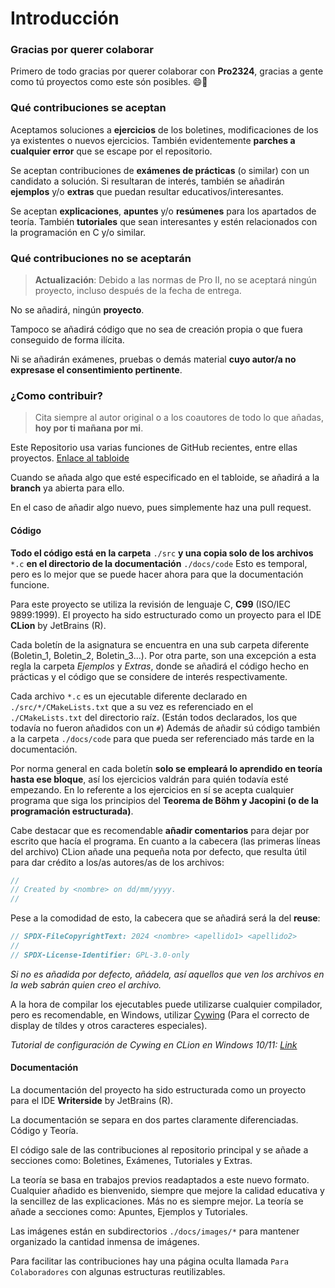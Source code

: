 # Introducción

### Gracias por querer colaborar

Primero de todo gracias por querer colaborar con **Pro2324**, gracias a gente como tú proyectos como este són posibles.
😄🥰

### Qué contribuciones se aceptan

Aceptamos soluciones a **ejercicios** de los boletines, modificaciones de los ya existentes o nuevos ejercicios. También
evidentemente **parches a cualquier error** que se escape por el repositorio.

Se aceptan contribuciones de **exámenes de prácticas** (o similar) con un candidato a solución. Si resultaran de
interés, también se añadirán **ejemplos** y/o **extras** que puedan resultar educativos/interesantes.

Se aceptan **explicaciones**, **apuntes** y/o **resúmenes** para los apartados de teoría. También **tutoriales** que
sean interesantes y estén relacionados con la programación en C y/o similar.

### Qué contribuciones no se aceptarán

> **Actualización**: Debido a las normas de Pro II, no se aceptará ningún proyecto, incluso después de la fecha de entrega.

No se añadirá, ningún **proyecto**.

Tampoco se añadirá código que no sea de creación propia o que fuera conseguido de forma ilícita.

Ni se añadirán exámenes, pruebas o demás material **cuyo autor/a no expresase el consentimiento pertinente**.

### ¿Como contribuir?

> Cita siempre al autor original o a los coautores de todo lo que añadas, **hoy por ti mañana por mi**.

Este Repositorio usa varias funciones de GitHub recientes, entre ellas proyectos. [Enlace al tabloide](https://github.com/users/TeenBiscuits/projects/1)

Cuando se añada algo que esté especificado en el tabloide, se añadirá a la **branch** ya abierta para ello.

En el caso de añadir algo nuevo, pues simplemente haz una pull request.

#### Código

**Todo el código está en la carpeta** ``./src`` **y una copia solo de los archivos** ``*.c`` **en el directorio de la
documentación** ``./docs/code`` Esto es temporal, pero es lo mejor que se puede hacer ahora para que la documentación
funcione.

Para este proyecto se utiliza la revisión de lenguaje C, **C99** (ISO/IEC 9899:1999). El proyecto ha sido estructurado
como un proyecto para el IDE **CLion** by JetBrains (R).

Cada boletín de la asignatura se encuentra en una sub carpeta diferente (Boletin_1, Boletin_2, Boletin_3...). Por otra
parte, son una excepción a esta regla la carpeta *Ejemplos* y *Extras*, donde se añadirá el código hecho en prácticas y
el código que se considere de interés respectivamente.

Cada archivo ```*.c``` es un ejecutable diferente declarado en ``./src/*/CMakeLists.txt`` que a su vez es referenciado
en el ``./CMakeLists.txt`` del directorio raíz. (Están todos declarados, los que todavía no fueron añadidos con
un ``#``) Además de añadir sú código también a la carpeta ``./docs/code`` para que pueda ser referenciado más tarde en
la documentación.

Por norma general en cada boletín **solo se empleará lo aprendido en teoría hasta ese bloque**, así los ejercicios
valdrán
para quién todavía esté empezando. En lo referente a los ejercicios en sí se acepta cualquier programa que siga los
principios del **Teorema de Böhm y Jacopini (o de la programación estructurada)**.

Cabe destacar que es recomendable **añadir comentarios** para dejar por escrito que hacía el programa. En cuanto a la
cabecera (las primeras líneas del archivo) CLion añade una pequeña nota por defecto, que resulta útil para dar crédito a
los/as autores/as de los archivos:

```C
//
// Created by <nombre> on dd/mm/yyyy.
//
```

Pese a la comodidad de esto, la cabecera que se añadirá será la del **reuse**:

```C
// SPDX-FileCopyrightText: 2024 <nombre> <apellido1> <apellido2>
//
// SPDX-License-Identifier: GPL-3.0-only
```

_Si no es añadida por defecto, añádela, así aquellos que ven los archivos en la web sabrán quien creo el archivo._

A la hora de compilar los ejecutables puede utilizarse cualquier compilador, pero es recomendable, en Windows,
utilizar [Cywing](https://www.cygwin.com) (Para el correcto de display de tíldes y otros caracteres especiales).

*Tutorial de configuración de Cywing en CLion en Windows
10/11: [Link](https://www.jetbrains.com/help/clion/quick-tutorial-on-configuring-clion-on-windows.html#Cygwin)*

#### Documentación

La documentación del proyecto ha sido estructurada como un proyecto para el IDE **Writerside** by JetBrains (R).

La documentación se separa en dos partes claramente diferenciadas. Código y Teoría.

El código sale de las contribuciones al repositorio principal y se añade a secciones como: Boletines, Exámenes,
Tutoriales y Extras.

La teoría se basa en trabajos previos readaptados a este nuevo formato. Cualquier añadido es bienvenido, siempre que
mejore la calidad educativa y la sencillez de las explicaciones. Más no es siempre mejor. La teoría se añade a secciones
como: Apuntes, Ejemplos y Tutoriales.

Las imágenes están en subdirectorios ``./docs/images/*`` para mantener organizado la cantidad inmensa de imágenes.

Para facilitar las contribuciones hay una página oculta llamada ``Para Colaboradores`` con algunas estructuras
reutilizables.